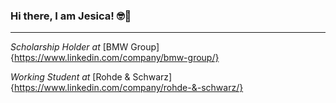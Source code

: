 ### Hi there, I am Jesica! 🤓👋
* * *

_Scholarship Holder at_ [BMW Group]{https://www.linkedin.com/company/bmw-group/}

_Working Student at_ [Rohde & Schwarz]{https://www.linkedin.com/company/rohde-&-schwarz/}

<!--
**brigittajesica/brigittajesica** is a ✨ _special_ ✨ repository because its `README.md` (this file) appears on your GitHub profile.

Here are some ideas to get you started:

- 🔭 I’m currently working on ...
- 🌱 I’m currently learning ...
- 👯 I’m looking to collaborate on ...
- 🤔 I’m looking for help with ...
- 💬 Ask me about ...
- 📫 How to reach me: ...
- 😄 Pronouns: ...
- ⚡ Fun fact: ...
-->
